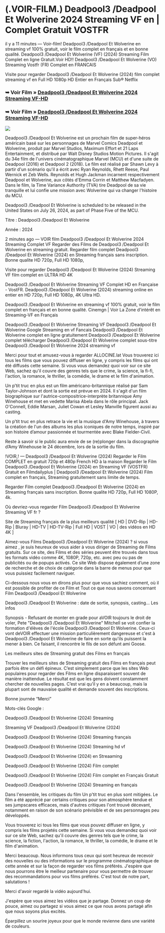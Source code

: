 # (.VOIR-FILM.) Deadpool3 /Deadpool Et Wolverine 2024 Streaming VF en | Complet Gratuit VOSTFR
il y a 11 minutes — Voir-film! Deadpool3 /Deadpool Et Wolverine en streaming vf 100% gratuit, voir le film complet en français et en bonne qualité. Deadpool3 /Deadpool Et Wolverine (VF) (2024) Streaming Film Complet en ligne Gratuit.Voir HD!! Deadpool3 /Deadpool Et Wolverine (VO) Streaming Vostfr (FR) Complet en FRANCAIS

Visite pour regarder Deadpool3 /Deadpool Et Wolverine (2024) film complet streaming vf en Full HD 1080p HD Entier en Français Sub® Netflix

### ➥ Voir Film » [Deadpool3 /Deadpool Et Wolverine 2024 Streaming VF-HD](https://is.gd/3t7xFV)

### ➥ Voir Film » [Deadpool3 /Deadpool Et Wolverine 2024 Streaming VF-HD](https://is.gd/3t7xFV)

<p dir="auto"><a href="https://is.gd/3t7xFV" title="PLAYNOW" rel="nofollow"><img src="https://i.imgur.com/jhNGoEt.gif" style="max-width: 100%;"></a></p>

Deadpool3 /Deadpool Et Wolverine est un prochain film de super-héros américain basé sur les personnages de Marvel Comics Deadpool et Wolverine, produit par Marvel Studios, Maximum Effort et 21 Laps Entertainment, et distribué par Walt Disney Studios Motion Pictures. Il s'agit du 34e film de l'univers cinématographique Marvel (MCU) et d'une suite de Deadpool (2016) et Deadpool 2 (2018). Le film est réalisé par Shawn Levy à partir d'un scénario qu'il a écrit avec Ryan Reynolds, Rhett Reese, Paul Wernick et Zeb Wells. Reynolds et Hugh Jackman incarnent respectivement Deadpool et Wolverine, aux côtés d'Emma Corrin et Matthew Macfadyen. Dans le film, la Time Variance Authority (TVA) tire Deadpool de sa vie tranquille et lui confie une mission avec Wolverine qui va changer l'histoire du MCU.

Deadpool3 /Deadpool Et Wolverine is scheduled to be released in the United States on July 26, 2024, as part of Phase Five of the MCU.

Titre : Deadpool3 /Deadpool Et Wolverine

Année : 2024

2 minutes ago — VOIR film Deadpool3 /Deadpool Et Wolverine 2024 Streaming Complet VF Regarder des Films de Deadpool3 /Deadpool Et Wolverine en streaming gratuit. Regarder film complet Deadpool3 /Deadpool Et Wolverine (2024) en Streaming français sans inscription. Bonne qualite HD 720p, Full HD 1080p,

Visite pour regarder Deadpool3 /Deadpool Et Wolverine (2024) Streaming VF film complet en ULTRA HD 4K

Deadpool3 /Deadpool Et Wolverine Streaming VF Complet HD en Française - VostFR. Deadpool3 /Deadpool Et Wolverine (2024) streaming online en entier en HD 720p, Full HD 1080p, 4K Ultra HD.

Deadpool3 /Deadpool Et Wolverine en streaming vf 100% gratuit, voir le film complet en français et en bonne qualité. Cinemgn | Voir La Zone d'intérêt en Streaming-VF en Français

Deadpool3 /Deadpool Et Wolverine Streaming VF Deadpool3 /Deadpool Et Wolverine Google Streaming en vf Fancais Deadpool3 /Deadpool Et Wolverine complet en ligne gratuitement Deadpool3 /Deadpool Et Wolverine complet télécharger Deadpool3 /Deadpool Et Wolverine complet sous-titre Deadpool3 /Deadpool Et Wolverine 2024 streaming vf

Merci pour tout et amusez-vous à regarder ALLOCINE.lat Vous trouverez ici tous les films que vous pouvez diffuser en ligne, y compris les films qui ont été diffusés cette semaine. Si vous vous demandez quoi voir sur ce site Web, sachez qu'il couvre des genres tels que le crime, la science, la fi-fi, l'action, la romance, le thriller, la comédie, le drame et le film d'animation.

Un p’tit truc en plus est un film américano-britannique réalisé par Sam Taylor-Johnson et dont la sortie est prévue en 2024. Il s'agit d'un film biographique sur l'autrice-compositrice-interprète britannique Amy Winehouse et met en vedette Marisa Abela dans le rôle principal. Jack O'Connell, Eddie Marsan, Juliet Cowan et Lesley Manville figurent aussi au casting.

Un p’tit truc en plus retrace la vie et la musique d'Amy Winehouse, à travers la création de l'un des albums les plus iconiques de notre temps, inspiré par son histoire d’amour passionnée et tourmentée avec Blake Fielder-Civil.

Reste à savoir si le public aura envie de se (re)plonger dans la discographie d’Amy Winehouse le 24 décembre, lors de la sortie du film.

!VOIR,! — Deadpool3 /Deadpool Et Wolverine (2024) Regarder le Film COMPLET en gratuit 720p et 480p French HD à la maison Regarder le Film Deadpool3 /Deadpool Et Wolverine (2024) en Streaming VF (VOSTFR) Gratuit en Filmdailyplus | Deadpool3 /Deadpool Et Wolverine (2024) Film complet en français, Streaming gratuitement sans limite de temps.

Regarder Film complet Deadpool3 /Deadpool Et Wolverine (2024) en Streaming français sans inscription. Bonne qualite HD 720p, Full HD 1080P, 4k.

Où devriez-vous regarder Film Deadpool3 /Deadpool Et Wolverine Streaming VF fr ?

Site de Streaming français de la plus meilleurs qualité [ HD | DVD-Rip | HD-Rip | Bluray | HD-TV | HD-TV-Rip | Full HD | VOST | VO | des vidéos en HD 4K ]

Aimez-vous Films Deadpool3 /Deadpool Et Wolverine (2024) ? si vous aimez , je suis heureux de vous aider à vous diriger de Streaming de Films gratuits. Sur ce site, des Films et des séries peuvent être trouvés dans tous les formats vidéo comme 4K, 1080P, 720p, etc. avec peu ou pas de publicités ou de popups activés. Ce site Web dispose également d’une zone de recherche et de choix de catégorie dans la barre de menus pour que vous puissiez facilement naviguer.

Ci-dessous nous vous en dirons plus pour que vous sachiez comment, où il est possible de profiter de ce Film et Tout ce que nous savons concernant Film Deadpool3 /Deadpool Et Wolverine

Deadpool3 /Deadpool Et Wolverine : date de sortie, synopsis, casting... Les infos

Synopsis - Refusant de monter en grade pour aVOIR toujours le droit de voler, Pete "Deadpool3 /Deadpool Et Wolverine" Mitchell se voit confier la formation d'élèves de l'école Deadpool3 /Deadpool Et Wolverine. Ceux-ci vont deVOIR effectuer une mission particulièrement dangereuse et c'est à Deadpool3 /Deadpool Et Wolverine de faire en sorte qu'ils puissent la mener à bien. Ce faisant, il rencontre le fils de son défunt ami Goose.

Les meilleurs sites de Streaming gratuit des Films en français

Trouver les meilleurs sites de Streaming gratuit des Films en français peut parfois être un défi épineux. C’est simplement parce que les sites Web populaires pour regarder des Films en ligne disparaissent souvent de manière inattendue. Le résultat est que les gens doivent constamment chercher de nouvelles pages. C’est vrai qu’il y en a beaucoup, mais la plupart sont de mauvaise qualité et demande souvent des inscriptions.

Bonne journée “Merci”

Mots-clés Google :

Deadpool3 /Deadpool Et Wolverine (2024) Streaming

Streaming VF Deadpool3 /Deadpool Et Wolverine (2024)

Deadpool3 /Deadpool Et Wolverine (2024) Streaming français

Deadpool3 /Deadpool Et Wolverine (2024) Streaming hd vf

Deadpool3 /Deadpool Et Wolverine (2024) en Streaaming

Deadpool3 /Deadpool Et Wolverine (2024) Film complet

Deadpool3 /Deadpool Et Wolverine (2024) Film complet en Français Gratuit

Deadpool3 /Deadpool Et Wolverine (2024) Streaming en français

Dans l'ensemble, les critiques du film Un p’tit truc en plus sont mitigées. Le film a été apprécié par certains critiques pour son atmosphère tendue et ses jumpscares efficaces, mais d'autres critiques l'ont trouvé décevant, notamment en raison de son scénario prévisible et de ses personnages peu développés.

Vous trouverez ici tous les films que vous pouvez diffuser en ligne, y compris les films projetés cette semaine. Si vous vous demandez quoi voir sur ce site Web, sachez qu'il couvre des genres tels que le crime, la science, la fiction, l'action, la romance, le thriller, la comédie, le drame et le film d'animation.

Merci beaucoup. Nous informons tous ceux qui sont heureux de recevoir des nouvelles ou des informations sur le programme cinématographique de cette année et sur la façon de regarder vos films préférés. J'espère que nous pourrons être le meilleur partenaire pour vous permettre de trouver des recommandations pour vos films préférés. C'est tout de notre part, salutations !

Merci d'avoir regardé la vidéo aujourd'hui.

J'espère que vous aimez les vidéos que je partage. Donnez un coup de pouce, aimez ou partagez si vous aimez ce que nous avons partagé afin que nous soyons plus excités.

Éparpillez un sourire joyeux pour que le monde revienne dans une variété de couleurs.

